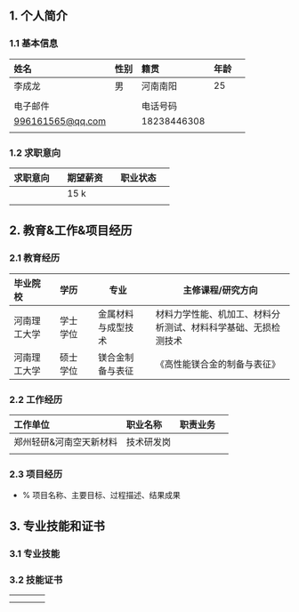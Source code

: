 ## 1. 个人简介
### 1.1 基本信息

| 姓名               | 性别  | 籍贯          | 年龄  |     |
| :--------------- | :-- | :---------- | --- | --- |
| 李成龙              | 男   | 河南南阳        | 25  |     |
|                  |     |             |     |     |
| 电子邮件             |     | 电话号码        |     |     |
| 996161565@qq.com |     | 18238446308 |     |     |
|                  |     |             |     |     |
### 1.2 求职意向 

| 求职意向 |     | 期望薪资 |     | 职业状态 |     |
| :--- | :-- | :--- | --- | ---- | --- |
|      |     | 15 k |     |      |     |
|      |     |      |     |      |     |
## 2. 教育&工作&项目经历
### 2.1 教育经历 
| 毕业院校   |     | 学历   |     | 专业        |     | 主修课程/研究方向                       |
| :----- | :-- | :--- | --- | --------- | --- | ------------------------------- |
| 河南理工大学 |     | 学士学位 |     | 金属材料与成型技术 |     | 材料力学性能、机加工、材料分析测试、材料科学基础、无损检测技术 |
| 河南理工大学 |     | 硕士学位 |     | 镁合金制备与表征  |     | 《高性能镁合金的制备与表征》                  |
### 2.2 工作经历

| 工作单位         | 职业名称  | 职责业务 |     |
| :----------- | :---- | :--- | --- |
| 郑州轻研&河南空天新材料 | 技术研发岗 |      |     |
|              |       |      |     |
### 2.3 项目经历 
- % 项目名称、主要目标、过程描述、结果成果 

## 3. 专业技能和证书
### 3.1 专业技能 


### 3.2 技能证书 

|     |     |     |     |
| :-- | :-- | :-- | --- |
|     |     |     |     |
|     |     |     |     |

